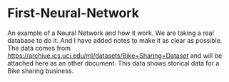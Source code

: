 # First-Neural-Network
An example of a Neural Network and how it work. We are taking a real database to do it. And I have added notes to make it as clear as possible.
The data comes from https://archive.ics.uci.edu/ml/datasets/Bike+Sharing+Dataset and will be attached here as an other document. This data shows storical data for a Bike sharing business.
